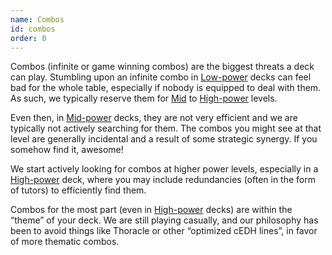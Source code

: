 ```yaml
---
name: Combos
id: combos
order: 0
---
```


Combos (infinite or game winning combos) are the biggest threats a deck can play. Stumbling upon an infinite combo in [Low-power](../power-levels#low) decks can feel bad for the whole table, especially if nobody is equipped to deal with them. As such, we typically reserve them for [Mid](../power-levels#mid) to [High-power](../power-levels#high) levels.

Even then, in [Mid-power](../power-levels#mid) decks, they are not very efficient and we are typically not actively searching for them. The combos you might see at that level are generally incidental and a result of some strategic synergy. If you somehow find it, awesome!

We start actively looking for combos at higher power levels, especially in a [High-power](../power-levels#high) deck, where you may include redundancies (often in the form of tutors) to efficiently find them.

Combos for the most part (even in [High-power](../power-levels#high) decks) are within the “theme” of your deck. We are still playing casually, and our philosophy has been to avoid things like Thoracle or other “optimized cEDH lines”, in favor of more thematic combos.
